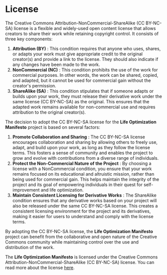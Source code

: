 # License

The Creative Commons Attribution-NonCommercial-ShareAlike (CC BY-NC-SA) license is a flexible and widely-used open content license that allows creators to share their work while retaining copyright control. It consists of three key components:

1. **Attribution (BY)** : This condition requires that anyone who uses, shares, or adapts your work must give appropriate credit to the original creator(s) and provide a link to the license. They should also indicate if any changes have been made to the work.
2. **NonCommercial (NC)** : This condition prohibits the use of the work for commercial purposes. In other words, the work can be shared, copied, and adapted, but it cannot be used for commercial gain without the creator's permission.
3. **ShareAlike (SA)** : This condition stipulates that if someone adapts or builds upon your work, they must release their derivative work under the same license (CC BY-NC-SA) as the original. This ensures that the adapted work remains available for non-commercial use and requires attribution to the original creator(s).

The decision to adopt the CC BY-NC-SA license for the **Life Optimization Manifesto** project is based on several factors:

1. **Promote Collaboration and Sharing** : The CC BY-NC-SA license encourages collaboration and sharing by allowing others to freely use, adapt, and build upon your work, as long as they follow the license terms. This fosters a sense of community and enables the project to grow and evolve with contributions from a diverse range of individuals.
2. **Protect the Non-Commercial Nature of the Project** : By choosing a license with a NonCommercial condition, you ensure that your work remains focused on its educational and altruistic mission, rather than being used for commercial gain. This helps maintain the integrity of the project and its goal of empowering individuals in their quest for self-improvement and life optimization.
3. **Maintain Consistent Licensing for Derivative Works** : The ShareAlike condition ensures that any derivative works based on your project will also be released under the same CC BY-NC-SA license. This creates a consistent licensing environment for the project and its derivatives, making it easier for users to understand and comply with the license terms.

By adopting the CC BY-NC-SA license, the **Life Optimization Manifesto** project can benefit from the collaborative and open nature of the Creative Commons community while maintaining control over the use and distribution of the work.

The **Life Optimization Manifesto** is licensed under the Creative Commons Attribution-NonCommercial-ShareAlike (CC BY-NC-SA) license. You can read more about the license [here](https://creativecommons.org/licenses/by-nc-sa/3.0/).
